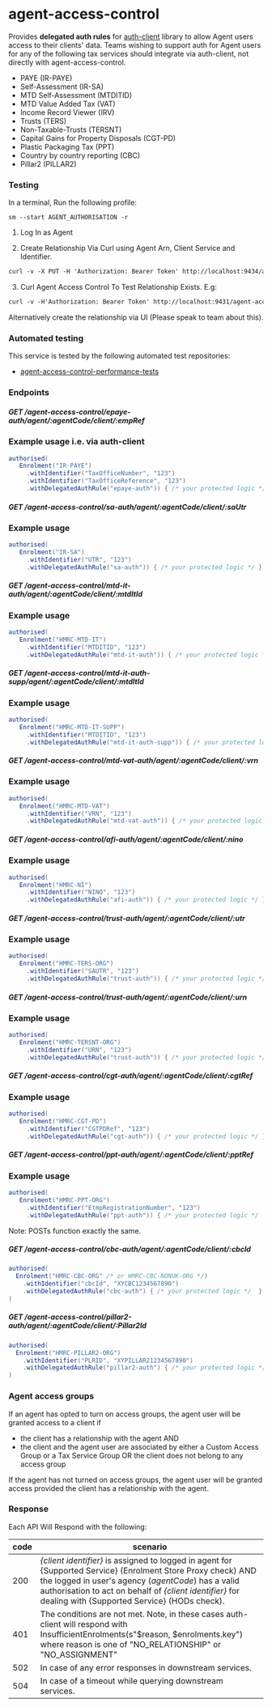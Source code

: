 # agent-access-control

Provides **delegated auth rules** for [auth-client](https://github.com/hmrc/auth-client) library to allow Agent users access
to their clients' data. Teams wishing to support auth for Agent users for any of the following tax services should integrate via auth-client, not directly with agent-access-control.

* PAYE (IR-PAYE)
* Self-Assessment (IR-SA)
* MTD Self-Assessment (MTDITID)
* MTD Value Added Tax (VAT)
* Income Record Viewer (IRV)
* Trusts (TERS)
* Non-Taxable-Trusts (TERSNT)
* Capital Gains for Property Disposals (CGT-PD)
* Plastic Packaging Tax (PPT)
* Country by country reporting (CBC)
* Pillar2 (PILLAR2)

### Testing
In a terminal, Run the following profile:
```
sm --start AGENT_AUTHORISATION -r
```
1. Log In as Agent

2. Create Relationship Via Curl using Agent Arn, Client Service and Identifier.
```markdown
curl -v -X PUT -H 'Authorization: Bearer Token' http://localhost:9434/agent-client-relationships/agent/AARN0002908/service/HMRC-MTD-VAT/client/VRN/267729808
```

3. Curl Agent Access Control To Test Relationship Exists. E.g:
```markdown
curl -v -H'Authorization: Bearer Token' http://localhost:9431/agent-access-control/mtd-vat-auth/agent/9AK6XC1JX8NE/client/267729808
```

Alternatively create the relationship via UI (Please speak to team about this).

### Automated testing
This service is tested by the following automated test repositories:
- [agent-access-control-performance-tests](https://github.com/hmrc/agent-access-control-performance-tests/)

### Endpoints

##### GET /agent-access-control/epaye-auth/agent/:agentCode/client/:empRef

### Example usage i.e. via auth-client
```scala
authorised(
   Enrolment("IR-PAYE")
     .withIdentifier("TaxOfficeNumber", "123")
     .withIdentifier("TaxOfficeReference", "123")
     .withDelegatedAuthRule("epaye-auth")) { /* your protected logic */ }
```

##### GET /agent-access-control/sa-auth/agent/:agentCode/client/:saUtr

### Example usage
```scala
authorised(
   Enrolment("IR-SA")
     .withIdentifier("UTR", "123")
     .withDelegatedAuthRule("sa-auth")) { /* your protected logic */ }
```


##### GET /agent-access-control/mtd-it-auth/agent/:agentCode/client/:mtdItId

### Example usage
```scala
authorised(
   Enrolment("HMRC-MTD-IT")
     .withIdentifier("MTDITID", "123")
     .withDelegatedAuthRule("mtd-it-auth")) { /* your protected logic */ }
```

##### GET /agent-access-control/mtd-it-auth-supp/agent/:agentCode/client/:mtdItId

### Example usage
```scala
authorised(
   Enrolment("HMRC-MTD-IT-SUPP")
     .withIdentifier("MTDITID", "123")
     .withDelegatedAuthRule("mtd-it-auth-supp")) { /* your protected logic */ }
```

##### GET /agent-access-control/mtd-vat-auth/agent/:agentCode/client/:vrn

### Example usage
```scala
authorised(
   Enrolment("HMRC-MTD-VAT")
     .withIdentifier("VRN", "123")
     .withDelegatedAuthRule("mtd-vat-auth")) { /* your protected logic */ }
```

##### GET /agent-access-control/afi-auth/agent/:agentCode/client/:nino

### Example usage
```scala
authorised(
   Enrolment("HMRC-NI")
     .withIdentifier("NINO", "123")
     .withDelegatedAuthRule("afi-auth")) { /* your protected logic */ }
```

##### GET /agent-access-control/trust-auth/agent/:agentCode/client/:utr

### Example usage
```scala
authorised(
   Enrolment("HMRC-TERS-ORG")
     .withIdentifier("SAUTR", "123")
     .withDelegatedAuthRule("trust-auth")) { /* your protected logic */ }
```

##### GET /agent-access-control/trust-auth/agent/:agentCode/client/:urn

### Example usage
```scala
authorised(
   Enrolment("HMRC-TERSNT-ORG")
     .withIdentifier("URN", "123")
     .withDelegatedAuthRule("trust-auth")) { /* your protected logic */ }
```

##### GET /agent-access-control/cgt-auth/agent/:agentCode/client/:cgtRef

### Example usage
```scala
authorised(
   Enrolment("HMRC-CGT-PD")
     .withIdentifier("CGTPDRef", "123")
     .withDelegatedAuthRule("cgt-auth")) { /* your protected logic */ }
```

##### GET /agent-access-control/ppt-auth/agent/:agentCode/client/:pptRef

### Example usage
```scala
authorised(
   Enrolment("HMRC-PPT-ORG")
     .withIdentifier("EtmpRegistrationNumber", "123")
     .withDelegatedAuthRule("ppt-auth")) { /* your protected logic */  }
```

Note: POSTs function exactly the same.

##### GET /agent-access-control/cbc-auth/agent/:agentCode/client/:cbcId

```scala
authorised(
  Enrolment("HMRC-CBC-ORG" /* or HMRC-CBC-NONUK-ORG */)
    .withIdentifier("cbcId", "XYCBC1234567890")
    .withDelegatedAuthRule("cbc-auth") { /* your protected logic */  }
)
```


##### GET /agent-access-control/pillar2-auth/agent/:agentCode/client/:Pillar2Id

```scala
authorised(
  Enrolment("HMRC-PILLAR2-ORG")
    .withIdentifier("PLRID", "XYPILLAR21234567890")
    .withDelegatedAuthRule("pillar2-auth") { /* your protected logic */  }
)
```

### Agent access groups

If an agent has opted to turn on access groups, the agent user will be granted access to a client if
 * the client has a relationship with the agent AND
 *    the client and the agent user are associated by either a Custom Access Group or a Tax Service Group OR the client does not belong to any access group

If the agent has not turned on access groups, the agent user will be granted access provided the client has a relationship with the agent.


### Response

Each API Will Respond with the following:

code | scenario
---- | ---
200 | _{client identifier}_ is assigned to logged in agent for {Supported Service} (Enrolment Store Proxy check) AND the logged in user's agency (_agentCode_) has a valid authorisation to act on behalf of _{client identifier}_ for dealing with {Supported Service} (HODs check).
401 | The conditions are not met. Note, in these cases auth-client will respond with InsufficientEnrolments(s"$reason, $enrolments.key") where reason is one of "NO_RELATIONSHIP" or "NO_ASSIGNMENT"
502 | In case of any error responses in downstream services.
504 | In case of a timeout while querying downstream services.



